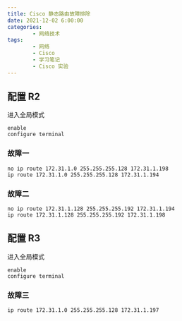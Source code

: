 ```yaml
---
title: Cisco 静态路由故障排除
date: 2021-12-02 6:00:00
categories:
        - 网络技术
tags:
        - 网络
        - Cisco
        - 学习笔记
        - Cisco 实验
---
```


## 配置 R2

进入全局模式

```
enable
configure terminal
```

### 故障一

```
no ip route 172.31.1.0 255.255.255.128 172.31.1.198
ip route 172.31.1.0 255.255.255.128 172.31.1.194
```

### 故障二

```
no ip route 172.31.1.128 255.255.255.192 172.31.1.194
ip route 172.31.1.128 255.255.255.192 172.31.1.198
```

## 配置 R3

进入全局模式

```
enable
configure terminal
```

### 故障三

```
ip route 172.31.1.0 255.255.255.128 172.31.1.197
```
